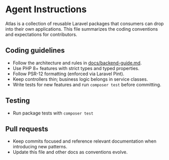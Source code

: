 # Agent Instructions

Atlas is a collection of reusable Laravel packages 
that consumers can drop into their own applications. This file summarizes the
coding conventions and expectations for contributors.

## Coding guidelines

- Follow the architecture and rules in [docs/backend-guide.md](docs/backend-guide.md).
- Use PHP 8+ features with strict types and typed properties.
- Follow PSR-12 formatting (enforced via Laravel Pint).
- Keep controllers thin; business logic belongs in service classes.
- Write tests for new features and run `composer test` before committing.

## Testing
- Run package tests with `composer test`

## Pull requests
- Keep commits focused and reference relevant documentation when introducing new patterns.
- Update this file and other docs as conventions evolve.

